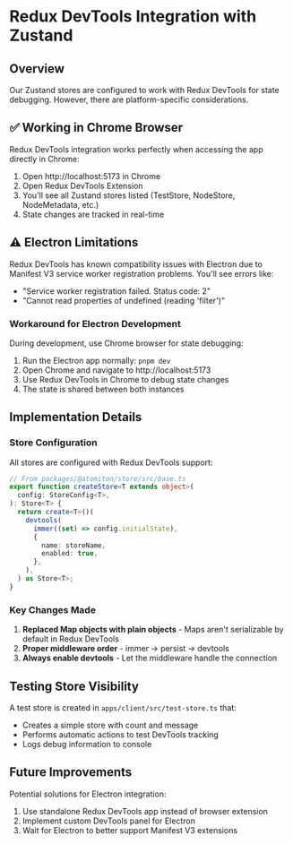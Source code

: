 # Redux DevTools Integration with Zustand

## Overview

Our Zustand stores are configured to work with Redux DevTools for state debugging. However, there are platform-specific considerations.

## ✅ Working in Chrome Browser

Redux DevTools integration works perfectly when accessing the app directly in Chrome:

1. Open http://localhost:5173 in Chrome
2. Open Redux DevTools Extension
3. You'll see all Zustand stores listed (TestStore, NodeStore, NodeMetadata, etc.)
4. State changes are tracked in real-time

## ⚠️ Electron Limitations

Redux DevTools has known compatibility issues with Electron due to Manifest V3 service worker registration problems. You'll see errors like:

- "Service worker registration failed. Status code: 2"
- "Cannot read properties of undefined (reading 'filter')"

### Workaround for Electron Development

During development, use Chrome browser for state debugging:

1. Run the Electron app normally: `pnpm dev`
2. Open Chrome and navigate to http://localhost:5173
3. Use Redux DevTools in Chrome to debug state changes
4. The state is shared between both instances

## Implementation Details

### Store Configuration

All stores are configured with Redux DevTools support:

```typescript
// From packages/@atomiton/store/src/base.ts
export function createStore<T extends object>(
  config: StoreConfig<T>,
): Store<T> {
  return create<T>()(
    devtools(
      immer((set) => config.initialState),
      {
        name: storeName,
        enabled: true,
      },
    ),
  ) as Store<T>;
}
```

### Key Changes Made

1. **Replaced Map objects with plain objects** - Maps aren't serializable by default in Redux DevTools
2. **Proper middleware order** - immer → persist → devtools
3. **Always enable devtools** - Let the middleware handle the connection

## Testing Store Visibility

A test store is created in `apps/client/src/test-store.ts` that:

- Creates a simple store with count and message
- Performs automatic actions to test DevTools tracking
- Logs debug information to console

## Future Improvements

Potential solutions for Electron integration:

1. Use standalone Redux DevTools app instead of browser extension
2. Implement custom DevTools panel for Electron
3. Wait for Electron to better support Manifest V3 extensions
